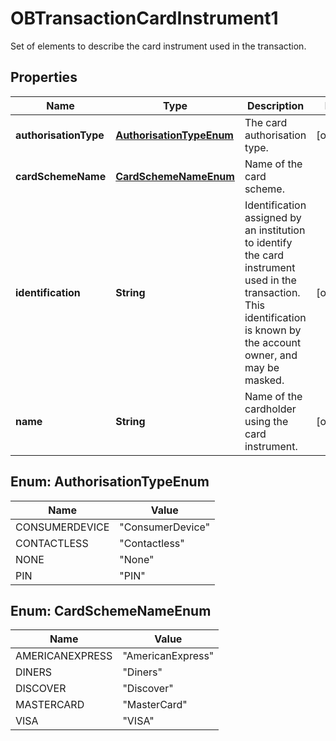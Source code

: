 

# OBTransactionCardInstrument1

Set of elements to describe the card instrument used in the transaction.

## Properties

| Name | Type | Description | Notes |
|------------ | ------------- | ------------- | -------------|
|**authorisationType** | [**AuthorisationTypeEnum**](#AuthorisationTypeEnum) | The card authorisation type. |  [optional] |
|**cardSchemeName** | [**CardSchemeNameEnum**](#CardSchemeNameEnum) | Name of the card scheme. |  |
|**identification** | **String** | Identification assigned by an institution to identify the card instrument used in the transaction. This identification is known by the account owner, and may be masked. |  [optional] |
|**name** | **String** | Name of the cardholder using the card instrument. |  [optional] |



## Enum: AuthorisationTypeEnum

| Name | Value |
|---- | -----|
| CONSUMERDEVICE | &quot;ConsumerDevice&quot; |
| CONTACTLESS | &quot;Contactless&quot; |
| NONE | &quot;None&quot; |
| PIN | &quot;PIN&quot; |



## Enum: CardSchemeNameEnum

| Name | Value |
|---- | -----|
| AMERICANEXPRESS | &quot;AmericanExpress&quot; |
| DINERS | &quot;Diners&quot; |
| DISCOVER | &quot;Discover&quot; |
| MASTERCARD | &quot;MasterCard&quot; |
| VISA | &quot;VISA&quot; |



